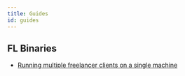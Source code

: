```yaml
---
title: Guides
id: guides
---
```


## FL Binaries

* [Running multiple freelancer clients on a single machine](./multiple-clients-on-same-machine.md)

